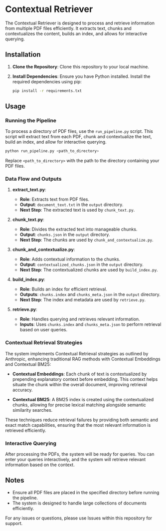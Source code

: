 # Contextual Retriever

The Contextual Retriever is designed to process and retrieve information from multiple PDF files efficiently. It extracts text, chunks and contextualizes the content, builds an index, and allows for interactive querying.

## Installation

1. **Clone the Repository**: Clone this repository to your local machine.

2. **Install Dependencies**: Ensure you have Python installed. Install the required dependencies using pip:
   ```bash
   pip install -r requirements.txt
   ```

## Usage

### Running the Pipeline

To process a directory of PDF files, use the `run_pipeline.py` script. This script will extract text from each PDF, chunk and contextualize the text, build an index, and allow for interactive querying.

```bash
python run_pipeline.py <path_to_directory>
```

Replace `<path_to_directory>` with the path to the directory containing your PDF files.

### Data Flow and Outputs

1. **extract_text.py**: 
   - **Role**: Extracts text from PDF files.
   - **Output**: `document_text.txt` in the `output` directory.
   - **Next Step**: The extracted text is used by `chunk_text.py`.

2. **chunk_text.py**:
   - **Role**: Divides the extracted text into manageable chunks.
   - **Output**: `chunks.json` in the `output` directory.
   - **Next Step**: The chunks are used by `chunk_and_contextualize.py`.

3. **chunk_and_contextualize.py**:
   - **Role**: Adds contextual information to the chunks.
   - **Output**: `contextualized_chunks.json` in the `output` directory.
   - **Next Step**: The contextualized chunks are used by `build_index.py`.

4. **build_index.py**:
   - **Role**: Builds an index for efficient retrieval.
   - **Outputs**: `chunks.index` and `chunks_meta.json` in the `output` directory.
   - **Next Step**: The index and metadata are used by `retrieve.py`.

5. **retrieve.py**:
   - **Role**: Handles querying and retrieves relevant information.
   - **Inputs**: Uses `chunks.index` and `chunks_meta.json` to perform retrieval based on user queries.

### Contextual Retrieval Strategies

The system implements Contextual Retrieval strategies as outlined by Anthropic, enhancing traditional RAG methods with Contextual Embeddings and Contextual BM25:

- **Contextual Embeddings**: Each chunk of text is contextualized by prepending explanatory context before embedding. This context helps situate the chunk within the overall document, improving retrieval accuracy.

- **Contextual BM25**: A BM25 index is created using the contextualized chunks, allowing for precise lexical matching alongside semantic similarity searches.

These techniques reduce retrieval failures by providing both semantic and exact match capabilities, ensuring that the most relevant information is retrieved efficiently.

### Interactive Querying

After processing the PDFs, the system will be ready for queries. You can enter your queries interactively, and the system will retrieve relevant information based on the context.

## Notes

- Ensure all PDF files are placed in the specified directory before running the pipeline.
- The system is designed to handle large collections of documents efficiently.

For any issues or questions, please use Issues within this repository for support.
